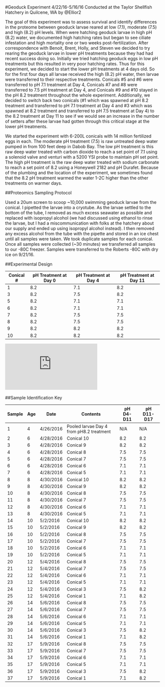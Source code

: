 #Geoduck Experiment
4/22/16-5/16/16 Conducted at the Taylor Shellfish Hatchery in Quilcene, WA by @Ellior2

The goal of this experiment was to assess survival and identify differences in the proteome between geoduck larvae reared at low (7.1), moderate (7.5) and high (8.2) pH levels. When were hatching geoduck larvae in high pH (8.2) water, we documented high hatching rates but began to see ciliate infestation and high mortality one or two weeks post-fertilization. After correspondence with Benoit, Brent, Holly, and Steven we decided to try rearing the geoduck larvae in lower pH treatments because they had had recent success doing so. Initially we tried hatching geoduck eggs in low pH treatments but this resulted in very poor hatching rates. Thus for this experiment, we decided to start the lower pH treatments at 4 days old. So for the first four days all larvae received the high (8.2) pH water, then larvae were transferred to their respective treatments. Conicals #5 and #6 were transferred to pH 7.1 treatment at Day 4, Conicals #7 and #8 were transferred to 7.5 pH treatment at Day 4, and Conicals #9 and #10 stayed in the pH 8.2 treatment throughout the whole experiment. Additionally, we decided to switch back two conicals (#1 which was spawned at pH 8.2 treatment and transferred to pH 7.1 treatment at Day 4 and #3 which was spawned at 8.2 treatment and transferred to pH 7.5 treatment at Day 4) to the 8.2 treatment at Day 11 to see if we would see an increase in the number of setters after these larvae had gotten through this critical stage at the lower pH treatments.

We started the experiment with 6-200L conicals with 14 million fertilized eggs in each. The moderate pH treatment (7.5) is raw untreated deep water pumped in from 100 feet deep in Dabob Bay. The low pH treatment is this raw deep water treated with carbon dioxide to reach a set point of 7.1 using a solenoid valve and venturi with a 5200 YSI probe to maintain pH set point. The high pH treatment is the raw deep water treated with sodium carbonate to reach a set point of 8.2 using a Honeywell 2182 and pH Durafet. Because of the plumbing and the location of the experiment, we sometimes found that the 8.2 pH treatment warmed the water 1-2C higher than the other treatments on warmer days.

##Proteomics Sampling Protocol

Used a 20um screen to scoop ~10,000 swimming geoduck larvae from the conical. I pipetted the larvae into a cryotube. As the larvae settled to the bottom of the tube, I removed as much excess seawater as possible and replaced with isopropyl alcohol (we had discussed using ethanol to rinse the larvae, but I had a miscommunication with folks at the hatchery about our supply and ended up using isopropyl alcohol instead). I then removed any excess alcohol from the tube with the pipette and stored in an ice chest until all samples were taken. We took duplicate samples for each conical. Once all samples were collected (~30 minutes) we transferred all samples to our -80C freezer. Samples were transferred to the Roberts -80C with dry ice on 9/21/16.


##Experimental Design


| Conical #  | pH Treatment at Day 0 | pH Treatment at Day 4 | pH Treatment at Day 11 |
-------------|-----------------------|-----------------------|------------------------|
| 1          | 8.2                   | 7.1                   | 8.2                    |
| 3          | 8.2                   | 7.5                   | 8.2                    |
| 5          | 8.2                   | 7.1                   | 7.1                    |
| 6          | 8.2                   | 7.1                   | 7.1                    |
| 7          | 8.2                   | 7.5                   | 7.5                    |
| 8          | 8.2                   | 7.5                   | 7.5                    |
| 9          | 8.2                   | 8.2                   | 8.2                    |
| 10         | 8.2                   | 8.2                   | 8.2                    |

![Experimental Diagram](https://github.com/Ellior2/Ellior2.github.io/blob/master/images/Geoduckdiagram.pdf)

##Sample Identification Key

| Sample | Age | Date      | Contents                                    | pH D4-D11 | pH D11-D17 |
|--------|-----|-----------|---------------------------------------------|-----------|------------|
| 1      | 4   | 4/26/2016 |  Pooled larvae Day 4 from pH8.2   treatment | N/A       | N/A        |
| 2      | 6   | 4/28/2016 | Conical 10                                  | 8.2       | 8.2        |
| 3      | 6   | 4/28/2016 | Conical 9                                   | 8.2       | 8.2        |
| 4      | 6   | 4/28/2016 | Conical 8                                   | 7.5       | 7.5        |
| 5      | 6   | 4/28/2016 | Conical 7                                   | 7.5       | 7.5        |
| 6      | 6   | 4/28/2016 | Conical 6                                   | 7.1       | 7.1        |
| 7      | 6   | 4/28/2016 | Conical 5                                   | 7.1       | 7.1        |
| 8      | 8   | 4/30/2016 | Conical 10                                  | 8.2       | 8.2        |
| 9      | 8   | 4/30/2016 | Conical 9                                   | 8.2       | 8.2        |
| 10     | 8   | 4/30/2016 | Conical 8                                   | 7.5       | 7.5        |
| 11     | 8   | 4/30/2016 | Conical 7                                   | 7.5       | 7.5        |
| 12     | 8   | 4/30/2016 | Conical 6                                   | 7.1       | 7.1        |
| 13     | 8   | 4/30/2016 | Conical 5                                   | 7.1       | 7.1        |
| 14     | 10  | 5/2/2016  | Conical 10                                  | 8.2       | 8.2        |
| 15     | 10  | 5/2/2016  | Conical 9                                   | 8.2       | 8.2        |
| 16     | 10  | 5/2/2016  | Conical 8                                   | 7.5       | 7.5        |
| 17     | 10  | 5/2/2016  | Conical 7                                   | 7.5       | 7.5        |
| 18     | 10  | 5/2/2016  | Conical 6                                   | 7.1       | 7.1        |
| 19     | 10  | 5/2/2016  | Conical 5                                   | 7.1       | 7.1        |
| 20     | 12  | 5/4/2016  | Conical 8                                   | 7.5       | 7.5        |
| 21     | 12  | 5/4/2016  | Conical 7                                   | 7.5       | 7.5        |
| 22     | 12  | 5/4/2016  | Conical 6                                   | 7.1       | 7.1        |
| 23     | 12  | 5/4/2016  | Conical 5                                   | 7.1       | 7.1        |
| 24     | 12  | 5/4/2016  | Conical 3                                   | 7.5       | 8.2        |
| 25     | 12  | 5/4/2016  | Conical 1                                   | 7.1       | 8.2        |
| 26     | 14  | 5/6/2016  | Conical 8                                   | 7.5       | 7.5        |
| 27     | 14  | 5/6/2016  | Conical 7                                   | 7.5       | 7.5        |
| 28     | 14  | 5/6/2016  | Conical 6                                   | 7.1       | 7.1        |
| 29     | 14  | 5/6/2016  | Conical 5                                   | 7.1       | 7.1        |
| 30     | 14  | 5/6/2016  | Conical 3                                   | 7.5       | 8.2        |
| 31     | 14  | 5/6/2016  | Conical 1                                   | 7.1       | 8.2        |
| 32     | 17  | 5/9/2016  | Conical 8                                   | 7.5       | 7.5        |
| 33     | 17  | 5/9/2016  | Conical 7                                   | 7.5       | 7.5        |
| 34     | 17  | 5/9/2016  | Conical 6                                   | 7.1       | 7.1        |
| 35     | 17  | 5/9/2016  | Conical 5                                   | 7.1       | 7.1        |
| 36     | 17  | 5/9/2016  | Conical 3                                   | 7.5       | 8.2        |
| 37     | 17  | 5/9/2016  | Conical 1                                   | 7.1       | 8.2        |


